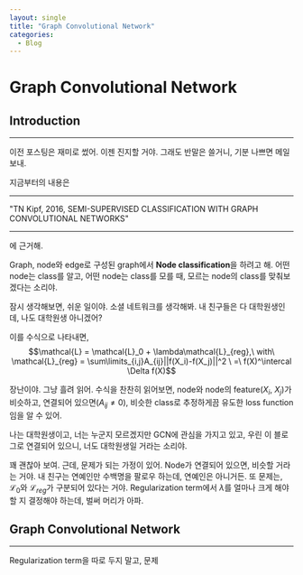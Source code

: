 ```yaml
---
layout: single
title: "Graph Convolutional Network"
categories:
  - Blog
---
```


# Graph Convolutional Network

## Introduction
***
이전 포스팅은 재미로 썼어. 이젠 진지할 거야. 그래도 반말은 쓸거니, 기분 나쁘면 메일 보내.

지금부터의 내용은  
***
"TN Kipf, 2016, SEMI-SUPERVISED CLASSIFICATION WITH GRAPH CONVOLUTIONAL NETWORKS"
***
에 근거해.

Graph, node와 edge로 구성된 graph에서 **Node classification**을 하려고 해.
어떤 node는 class를 알고, 어떤 node는 class를 모를 때, 모르는 node의 class를 맞춰보겠다는 소리야.

잠시 생각해보면, 쉬운 일이야. 소셜 네트워크를 생각해봐.
내 친구들은 다 대학원생인데, 나도 대학원생 아니겠어?

이를 수식으로 나타내면, 
$$\mathcal{L} = \mathcal{L}_0 + \lambda\mathcal{L}_{reg},\ with\ \mathcal{L}_{reg} = \sum\limits_{i,j}A_{ij}||f(X_i)-f(X_j)||^2 \ =\ f(X)^\intercal \Delta f(X)$$

장난이야. 그냥 흘려 읽어. 수식을 찬찬히 읽어보면, node와 node의 feature($X_i$, $X_j$)가 비슷하고, 연결되어 있으면($A_{ij} \not= 0$), 비슷한 class로 추정하게끔 유도한 loss function임을 알 수 있어.

나는 대학원생이고, 너는 누군지 모르겠지만 GCN에 관심을 가지고 있고, 우린 이 블로그로 연결되어 있으니, 너도 대학원생일 거라는 소리야.

꽤 괜찮아 보여. 근데, 문제가 되는 가정이 있어. Node가 연결되어 있으면, 비슷할 거라는 거야. 내 친구는 연예인만 수백명을 팔로우 하는데, 연예인은 아니거든. 또 문제는, $\mathcal{L}_0$와 $\mathcal{L}_{reg}$가 구분되어 있다는 거야. Regularization term에서 $\lambda$를 얼마나 크게 해야할 지 결정해야 하는데, 벌써 머리가 아파.


## Graph Convolutional Network
***
Regularization term을 따로 두지 말고, 문제